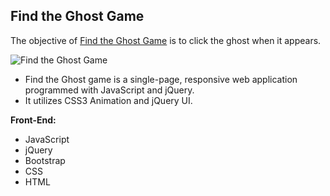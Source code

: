 
**Find the Ghost Game**
--------------------

The objective of [Find the Ghost Game](http://www.bernadetteengleman.com/Apps/Ghost-Game-App/ghost.html) is to click the ghost when it appears.

![Find the Ghost Game](http://www.bernadetteengleman.com/img/portfolio/ghostthumbnail2.jpg)

 - Find the Ghost game is a single-page, responsive web application programmed with JavaScript and jQuery.
 - It utilizes CSS3 Animation and jQuery UI.

**Front-End:**

 - JavaScript
 - jQuery
 - Bootstrap
 - CSS
 - HTML
